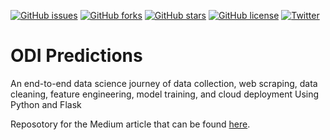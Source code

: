 [![GitHub issues](https://img.shields.io/github/issues/finlytics-hub/ODI)](https://github.com/finlytics-hub/ODI/issues)
[![GitHub forks](https://img.shields.io/github/forks/finlytics-hub/ODI)](https://github.com/finlytics-hub/ODI/network)
[![GitHub stars](https://img.shields.io/github/stars/finlytics-hub/ODI)](https://github.com/finlytics-hub/ODI/stargazers)
[![GitHub license](https://img.shields.io/github/license/finlytics-hub/ODI)](https://github.com/finlytics-hub/ODI/blob/master/LICENSE)
[![Twitter](https://img.shields.io/twitter/url?style=social&url=https%3A%2F%2Fgithub.com%2Ffinlytics-hub%2FODI)](https://twitter.com/intent/tweet?text=Wow:&url=https%3A%2F%2Fgithub.com%2Ffinlytics-hub%2FODI)

# ODI Predictions

An end-to-end data science journey of data collection, web scraping, data cleaning, feature engineering, model training, and cloud deployment Using Python and Flask

Reposotory for the Medium article that can be found [here](https://towardsdatascience.com/machine-learning-from-ideation-to-a-web-app-ed5ccd3e1df1?source=friends_link&sk=2e54dc9247f0db3efafd314391f94b4f).
